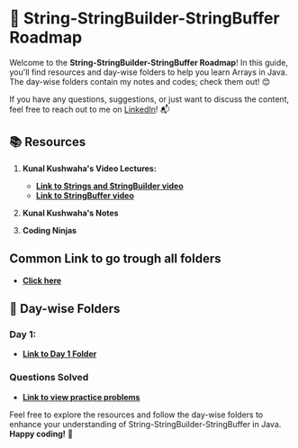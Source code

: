# 🚀 **String-StringBuilder-StringBuffer Roadmap**

Welcome to the **String-StringBuilder-StringBuffer Roadmap**! In this guide, you'll find resources and day-wise folders to help you learn Arrays in Java. The day-wise folders contain my notes and codes; check them out! 😊

If you have any questions, suggestions, or just want to discuss the content, feel free to reach out to me on [LinkedIn](https://www.linkedin.com/in/pragni-naik-86b82b24b/)! 📬

## 📚 **Resources**

1. **Kunal Kushwaha's Video Lectures:**
   - [**Link to Strings and StringBuilder video**](https://youtu.be/zL1DPZ0Ovlo?si=kZVvIhVJhMzzpSwh)
   - [**Link to StringBuffer video**](https://youtu.be/YFZai3fPUQI?si=CAHI0aogg0NjYPH_)

2. **Kunal Kushwaha's Notes**
   
3. **Coding Ninjas**

## **Common Link to go trough all folders**
   - [**Click here**](https://github.com/Pragni24/Pragni-Naik/tree/92a733dda0cbc92223ed89c6dc8dacaa6fa8b75f/Arrays)

## 📂 **Day-wise Folders**

### **Day 1:** 
   - [**Link to Day 1 Folder**](https://github.com/Pragni24/Pragni-Naik/tree/85731b64ade3f550bef94c649f75d8a4b24e5aff/Arrays/Day1)  <!-- Create a "day1" folder and add content -->

### **Questions Solved**
   - [**Link to view practice problems**](https://github.com/Pragni24/Pragni-Naik/blob/b0929a0c68ea56eeb41302eb02e6ff7401f16b69/Arrays/QuestionsSolved.md)

Feel free to explore the resources and follow the day-wise folders to enhance your understanding of String-StringBuilder-StringBuffer in Java. **Happy coding!** 🎉
